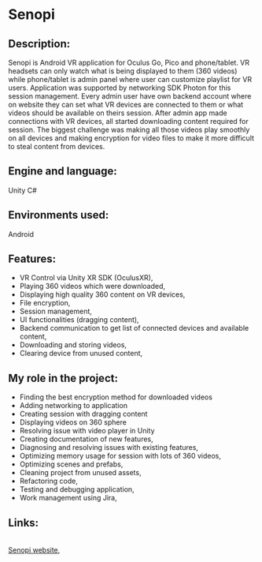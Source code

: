 # Senopi

<h2>Description:</h2>
Senopi is Android VR application for Oculus Go, Pico and phone/tablet. VR headsets can only watch what is being displayed to them (360 videos) while phone/tablet is admin panel where user can customize playlist for VR users. Application was supported by networking SDK Photon for this session management. Every admin user have own backend account where on website they can set what VR devices are connected to them or what videos should be available on theirs session. After admin app made connections with VR devices, all started downloading content required for session. The biggest challenge was making all those videos play smoothly on all devices and making encryption for video files to make it more difficult to steal content from devices.

<h2>Engine and language:</h2>
Unity C#

<h2>Environments used:</h2>
Android

<h2>Features:</h2>

- VR Control via Unity XR SDK (OculusXR),
- Playing 360 videos which were downloaded,
- Displaying high quality 360 content on VR devices,
- File encryption,
- Session management,
- UI functionalities (dragging content),
- Backend communication to get list of connected devices and available content,
- Downloading and storing videos,
- Clearing device from unused content,

<h2>My role in the project:</h2>

- Finding the best encryption method for downloaded videos
- Adding networking to application
- Creating session with dragging content
- Displaying videos on 360 sphere
- Resolving issue with video player in Unity
- Creating documentation of new features,
- Diagnosing and resolving issues with existing features,
- Optimizing memory usage for session with lots of 360 videos,
- Optimizing scenes and prefabs,
- Cleaning project from unused assets,
- Refactoring code,
- Testing and debugging application,
- Work management using Jira,

<h2>Links:</h2>
<br/><a href="https://www.senopi.com/">Senopi website</a>, 
